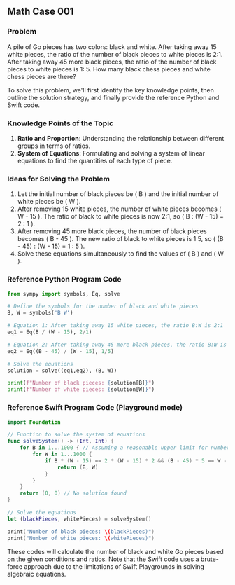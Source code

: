 ## Math Case 001

### Problem

A pile of Go pieces has two colors: black and white. After taking away 15 white pieces, the ratio of the number of black pieces to white pieces is 2:1. After taking away 45 more black pieces, the ratio of the number of black pieces to white pieces is 1: 5. How many black chess pieces and white chess pieces are there?

To solve this problem, we'll first identify the key knowledge points, then outline the solution strategy, and finally provide the reference Python and Swift code.

### Knowledge Points of the Topic

1. **Ratio and Proportion**: Understanding the relationship between different groups in terms of ratios.
2. **System of Equations**: Formulating and solving a system of linear equations to find the quantities of each type of piece.

### Ideas for Solving the Problem
1. Let the initial number of black pieces be \( B \) and the initial number of white pieces be \( W \).
2. After removing 15 white pieces, the number of white pieces becomes \( W - 15 \). The ratio of black to white pieces is now 2:1, so \( B : (W - 15) = 2 : 1 \).
3. After removing 45 more black pieces, the number of black pieces becomes \( B - 45 \). The new ratio of black to white pieces is 1:5, so \( (B - 45) : (W - 15) = 1 : 5 \).
4. Solve these equations simultaneously to find the values of \( B \) and \( W \).

### Reference Python Program Code
```python
from sympy import symbols, Eq, solve

# Define the symbols for the number of black and white pieces
B, W = symbols('B W')

# Equation 1: After taking away 15 white pieces, the ratio B:W is 2:1
eq1 = Eq(B / (W - 15), 2/1)

# Equation 2: After taking away 45 more black pieces, the ratio B:W is 1:5
eq2 = Eq((B - 45) / (W - 15), 1/5)

# Solve the equations
solution = solve((eq1,eq2), (B, W))

print(f"Number of black pieces: {solution[B]}")
print(f"Number of white pieces: {solution[W]}")
```

### Reference Swift Program Code (Playground mode)
```swift
import Foundation

// Function to solve the system of equations
func solveSystem() -> (Int, Int) {
    for B in 1...1000 { // Assuming a reasonable upper limit for number of pieces
        for W in 1...1000 {
            if B * (W - 15) == 2 * (W - 15) * 2 && (B - 45) * 5 == W - 15 {
                return (B, W)
            }
        }
    }
    return (0, 0) // No solution found
}

// Solve the equations
let (blackPieces, whitePieces) = solveSystem()

print("Number of black pieces: \(blackPieces)")
print("Number of white pieces: \(whitePieces)")
```

These codes will calculate the number of black and white Go pieces based on the given conditions and ratios. Note that the Swift code uses a brute-force approach due to the limitations of Swift Playgrounds in solving algebraic equations.
